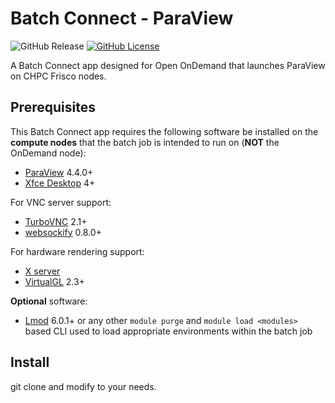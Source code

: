 # Batch Connect - ParaView

![GitHub Release](https://img.shields.io/github/release/osc/bc_osc_paraview.svg)
[![GitHub License](https://img.shields.io/badge/license-MIT-green.svg)](https://opensource.org/licenses/MIT)

A Batch Connect app designed for Open OnDemand that launches ParaView on CHPC
Frisco nodes.

## Prerequisites

This Batch Connect app requires the following software be installed on the
**compute nodes** that the batch job is intended to run on (**NOT** the
OnDemand node):

- [ParaView] 4.4.0+
- [Xfce Desktop] 4+

For VNC server support:

- [TurboVNC] 2.1+
- [websockify] 0.8.0+

For hardware rendering support:

- [X server]
- [VirtualGL] 2.3+

**Optional** software:

- [Lmod] 6.0.1+ or any other `module purge` and `module load <modules>` based
  CLI used to load appropriate environments within the batch job

[Paraview]: https://www.paraview.org/
[Xfce Desktop]: https://xfce.org/
[TurboVNC]: http://www.turbovnc.org/
[websockify]: https://github.com/novnc/websockify
[X server]: https://www.x.org/
[VirtualGL]: http://www.virtualgl.org/
[Lmod]: https://www.tacc.utexas.edu/research-development/tacc-projects/lmod

## Install
git clone and modify to your needs.
